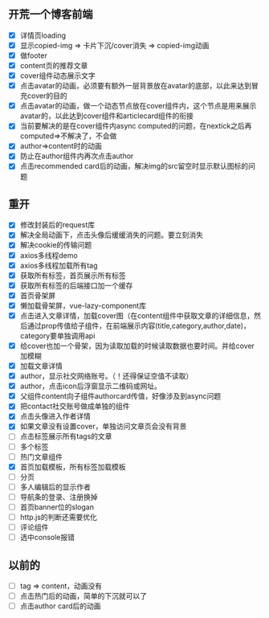 ## 开荒一个博客前端
- [x] 详情页loading
- [x] 显示copied-img => 卡片下沉/cover消失 => copied-img动画
- [x] 做footer
- [x] content页的推荐文章
- [x] cover组件动态展示文字
- [x] 点击avatar的动画，必须要有额外一层背景放在avatar的底部，以此来达到冒充cover的目的
- [x] 点击avatar的动画，做一个动态节点放在cover组件内，这个节点是用来展示avatar的，以此达到cover组件和articlecard组件的衔接
- [x] 当前要解决的是在cover组件内async computed的问题，在nextick之后再computed=>不解决了，不会做
- [x] author=>content时的动画
- [x] 防止在author组件内再次点击author
- [x] 点击recommended card后的动画，解决img的src留空时显示默认图标的问题

## 重开
- [x] 修改封装后的request库
- [x] 解决全局动画下，点击头像后缓缓消失的问题。要立刻消失
- [x] 解决cookie的传输问题
- [x] axios多线程demo
- [x] axios多线程加载所有tag
- [x] 获取所有标签，首页展示所有标签
- [x] 获取所有标签的后端接口加一个缓存
- [x] 首页骨架屏
- [x] 懒加载骨架屏，vue-lazy-component库
- [x] 点击进入文章详情，加载cover图（在content组件中获取文章的详细信息，然后通过prop传值给子组件，在前端展示内容(title,category,author,date)，category要单独调用api
- [x] 给cover也加一个骨架，因为读取加载的时候读取数据也要时间。并给cover加模糊
- [x] 加载文章详情
- [x] author，显示社交网络账号。（！还得保证空值不读取）
- [x] author，点击icon后浮窗显示二维码或网址。
- [x] 父组件content向子组件authorcard传值，好像涉及到async问题
- [x] 把contact社交账号做成单独的组件
- [x] 点击头像进入作者详情
- [x] 如果文章没有设置cover，单独访问文章页会没有背景
- [ ] 点击标签展示所有tags的文章
- [ ] 多个标签
- [ ] 热门文章组件
- [x] 首页加载模板，所有标签加载模板
- [ ] 分页
- [ ] 多人编辑后的显示作者
- [ ] 导航条的登录、注册换掉
- [ ] 首页banner位的slogan
- [ ] http.js的判断还需要优化
- [ ] 评论组件
- [ ] 选中console报错

## 以前的
- [ ] tag => content，动画没有
- [ ] 点击热门后的动画，简单的下沉就可以了
- [ ] 点击author card后的动画